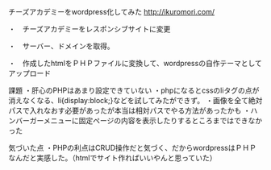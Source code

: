 チーズアカデミーをwordpress化してみた
http://ikuromori.com/

・　チーズアカデミーをレスポンシブサイトに変更

・　サーバー、ドメインを取得。

・　作成したhtmlをＰＨＰファイルに変換して、wordpressの自作テーマとしてアップロード


課題
・肝心のPHPはあまり設定できていない
・phpになるとcssのliタグの点が消えなくなる、li{display:block;}などを試してみたができず。
・画像を全て絶対パスで入れなおす必要があったが本当は相対パスでやる方法があったかも
・ハンバーガーメニューに固定ページの内容を表示したりするところまではできなかった

気づいた点
・PHPの利点はCRUD操作だと気づく、だからwordpressはＰＨＰなんだと実感した。（htmlでサイト作ればいいやんと思っていた）
